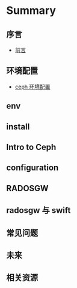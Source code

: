 # Summary

## 序言

- [前言](README.md)

## 环境配置

- [ceph 环境配置](docs/env.md) 

## env

## install


## Intro to Ceph

## configuration


## RADOSGW

## radosgw 与 swift



## 常见问题


## 未来


## 相关资源


